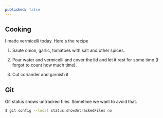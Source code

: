 ```yaml
---
published: false
---
```

## Cooking

I made vermicelli today. Here's the recipe 

1. Saute onion, garlic, tomatoes with salt and other spices.

2. Pour water and vermicelli and cover the lid and let it rest for some time (I forgot to count how much time).

3. Cut coriander and garnish it

## Git 

Git status shows untracked files. Sometime we want to avoid that. 

```bash
$ git config --local status.showUntrackedFiles no
```

